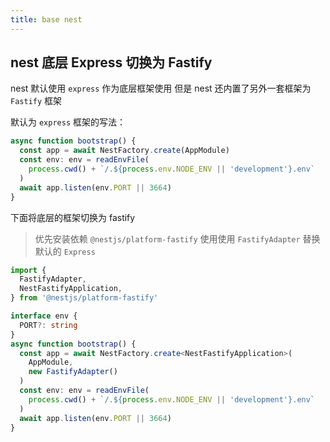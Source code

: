 ```yaml
---
title: base nest
---
```


## nest 底层 Express 切换为 Fastify

nest 默认使用 `express` 作为底层框架使用 但是 nest 还内置了另外一套框架为 `Fastify` 框架

默认为 `express` 框架的写法：

```ts
async function bootstrap() {
  const app = await NestFactory.create(AppModule)
  const env: env = readEnvFile(
    process.cwd() + `/.${process.env.NODE_ENV || 'development'}.env`
  )
  await app.listen(env.PORT || 3664)
}
```

下面将底层的框架切换为 fastify

> 优先安装依赖 `@nestjs/platform-fastify` 使用使用 `FastifyAdapter` 替换默认的 `Express`

```ts
import {
  FastifyAdapter,
  NestFastifyApplication,
} from '@nestjs/platform-fastify'

interface env {
  PORT?: string
}
async function bootstrap() {
  const app = await NestFactory.create<NestFastifyApplication>(
    AppModule,
    new FastifyAdapter()
  )
  const env: env = readEnvFile(
    process.cwd() + `/.${process.env.NODE_ENV || 'development'}.env`
  )
  await app.listen(env.PORT || 3664)
}
```
